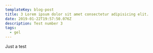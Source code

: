```yaml
---
templateKey: blog-post
title: 3 Lorem ipsum dolor sit amet consectetur adipisicing elit.
date: 2019-01-22T19:57:50.076Z
description: Test number 3
tags:
  - gel
---
```

Just a test
